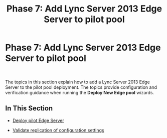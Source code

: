 ﻿---
title: 'Phase 7: Add Lync Server 2013 Edge Server to pilot pool'
TOCTitle: 'Phase 7: Add Lync Server 2013 Edge Server to pilot pool'
ms:assetid: 7dbace6e-0a52-4530-8456-380a9f251f47
ms:mtpsurl: https://technet.microsoft.com/en-us/library/JJ205030(v=OCS.15)
ms:contentKeyID: 48184616
ms.date: 07/23/2014
mtps_version: v=OCS.15
---

# Phase 7: Add Lync Server 2013 Edge Server to pilot pool

 


The topics in this section explain how to add a Lync Server 2013 Edge Server to the pilot pool deployment. The topics provide configuration and verification guidance when running the **Deploy New Edge pool** wizards.

## In This Section

  - [Deploy pilot Edge Server](deploy-pilot-edge-server_1.md)

  - [Validate replication of configuration settings](validate-replication-of-configuration-settings.md)

